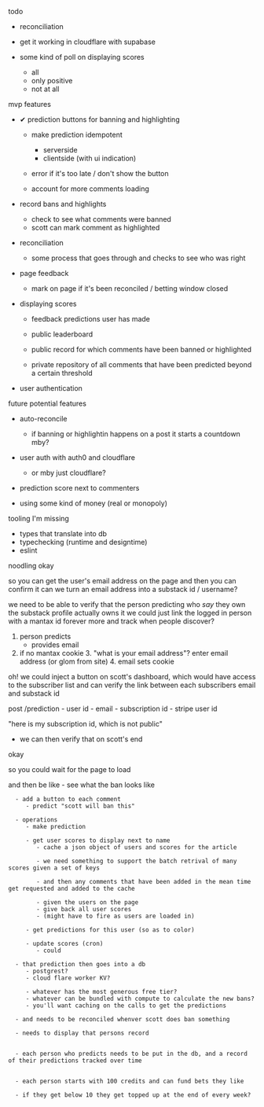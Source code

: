 todo
   - reconciliation
   
   - get it working in cloudflare with supabase

   - some kind of poll on displaying scores
      - all
      - only positive
      - not at all

mvp features
   - ✔ prediction buttons for banning and highlighting 
      - make prediction idempotent
         - serverside
         - clientside (with ui indication)
      
      - error if it's too late / don't show the button

      - account for more comments loading

   - record bans and highlights
      - check to see what comments were banned
      - scott can mark comment as highlighted

   - reconciliation
      - some process that goes through and checks to see who was right

   - page feedback
      - mark on page if it's been reconciled / betting window closed

   - displaying scores
      - feedback predictions user has made

      - public leaderboard

      - public record for which comments have been banned or highlighted

      - private repository of all comments that have been predicted beyond a certain threshold

   - user authentication

future potential features
   - auto-reconcile
      - if banning or highlightin happens on a post
         it starts a countdown mby?

   - user auth with auth0 and cloudflare
      - or mby just cloudflare?

   - prediction score next to commenters

   - using some kind of money (real or monopoly)


tooling I'm missing
   - types that translate into db
   - typechecking (runtime and designtime)
   - eslint

noodling
   okay

   so you can get the user's email address on the page
   and then you can confirm it
   can we turn an email address into a substack id / username?


   we need to be able to verify that the person predicting who *say* they own the substack profile
   actually owns it
   we could just link the logged in person
   with a mantax id forever more
   and track when people discover?


   1. person predicts
      - provides email
   2. if no mantax cookie
      3. "what is your email address"? enter email address (or glom from site)
         4. email sets cookie

   oh! we could inject a button on scott's dashboard, which would have access to
   the subscriber list and can verify the link between each subscribers
   email and substack id

   post /prediction
      - user id
      - email
      - subscription id
      - stripe user id


   "here is my subscription id, which is not public"

   - we can then verify that on scott's end


   okay

   so you could wait for the page to load

   and then be like
      - see what the ban looks like

      - add a button to each comment
         - predict "scott will ban this"

      - operations
         - make prediction

         - get user scores to display next to name
            - cache a json object of users and scores for the article

            - we need something to support the batch retrival of many scores given a set of keys

            - and then any comments that have been added in the mean time get requested and added to the cache

            - given the users on the page
            - give back all user scores
            - (might have to fire as users are loaded in)
         
         - get predictions for this user (so as to color)

         - update scores (cron)
            - could 

      - that prediction then goes into a db
         - postgrest?
         - cloud flare worker KV?

         - whatever has the most generous free tier?
         - whatever can be bundled with compute to calculate the new bans?
         - you'll want caching on the calls to get the predictions

      - and needs to be reconciled whenver scott does ban something

      - needs to display that persons record


      - each person who predicts needs to be put in the db, and a record of their predictions tracked over time


      - each person starts with 100 credits and can fund bets they like

      - if they get below 10 they get topped up at the end of every week?

